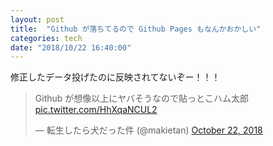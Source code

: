 ```yaml
---
layout: post
title:  "Github が落ちてるので Github Pages もなんかおかしい"
categories: tech
date: "2018/10/22 16:40:00"
---
```


修正したデータ投げたのに反映されてないぞー！！！

<blockquote class="twitter-tweet" data-partner="tweetdeck"><p lang="ja" dir="ltr">Github が想像以上にヤバそうなので貼っとこハム太郎 <a href="https://t.co/HhXqaNCUL2">pic.twitter.com/HhXqaNCUL2</a></p>&mdash; 転生したら犬だった件 (@makietan) <a href="https://twitter.com/makietan/status/1054260482352197632?ref_src=twsrc%5Etfw">October 22, 2018</a></blockquote>
<script async src="https://platform.twitter.com/widgets.js" charset="utf-8"></script>

